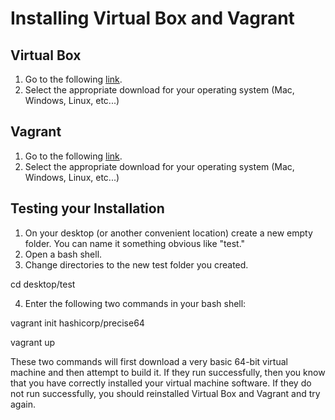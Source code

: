 # Installing Virtual Box and Vagrant #

## Virtual Box ##

1. Go to the following [link](https://www.virtualbox.org/wiki/Downloads).
2. Select the appropriate download for your operating system (Mac, Windows, Linux, etc...)

## Vagrant ##

1. Go to the following [link](https://www.vagrantup.com/downloads.html).
2. Select the appropriate download for your operating system (Mac, Windows, Linux, etc...)

## Testing your Installation ##

1. On your desktop (or another convenient location) create a new empty folder. You can name it something obvious like "test."
2. Open a bash shell.
3. Change directories to the new test folder you created.

  cd desktop/test
  
4. Enter the following two commands in your bash shell:

  vagrant init hashicorp/precise64
  
  vagrant up

These two commands will first download a very basic 64-bit virtual machine and then attempt to build it. If they run successfully, then you know that you have correctly installed your virtual machine software. If they do not run successfully, you should reinstalled Virtual Box and Vagrant and try again.
